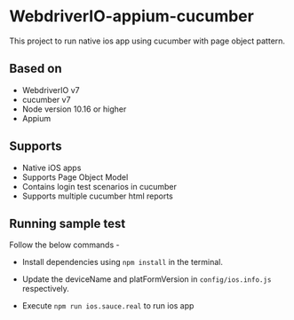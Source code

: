 # WebdriverIO-appium-cucumber

This project to run native ios app using cucumber with page object pattern.

## Based on

- WebdriverIO v7
- cucumber v7
- Node version 10.16 or higher
- Appium

## Supports
- Native iOS apps
- Supports Page Object Model
- Contains login test scenarios in cucumber
- Supports multiple cucumber html reports

## Running sample test
Follow the below commands -

- Install dependencies using `npm install` in the terminal.

- Update the deviceName and platFormVersion in `config/ios.info.js` respectively.

- Execute `npm run ios.sauce.real` to run ios  app

